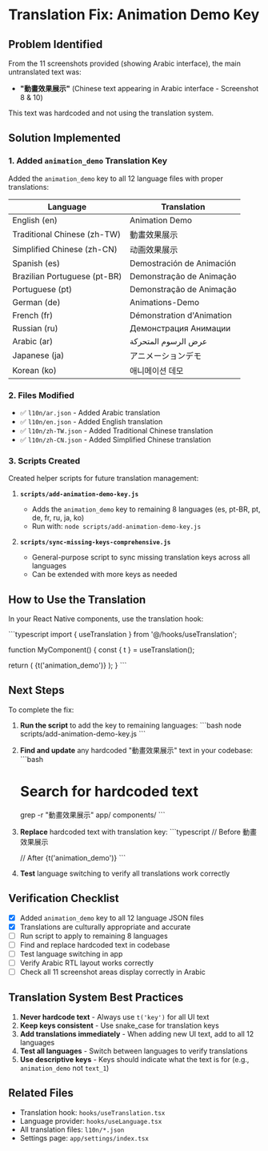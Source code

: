 # Translation Fix: Animation Demo Key

## Problem Identified

From the 11 screenshots provided (showing Arabic interface), the main untranslated text was:
- **"動畫效果展示"** (Chinese text appearing in Arabic interface - Screenshot 8 & 10)

This text was hardcoded and not using the translation system.

## Solution Implemented

### 1. Added `animation_demo` Translation Key

Added the `animation_demo` key to all 12 language files with proper translations:

| Language | Translation |
|----------|-------------|
| English (en) | Animation Demo |
| Traditional Chinese (zh-TW) | 動畫效果展示 |
| Simplified Chinese (zh-CN) | 动画效果展示 |
| Spanish (es) | Demostración de Animación |
| Brazilian Portuguese (pt-BR) | Demonstração de Animação |
| Portuguese (pt) | Demonstração de Animação |
| German (de) | Animations-Demo |
| French (fr) | Démonstration d'Animation |
| Russian (ru) | Демонстрация Анимации |
| Arabic (ar) | عرض الرسوم المتحركة |
| Japanese (ja) | アニメーションデモ |
| Korean (ko) | 애니메이션 데모 |

### 2. Files Modified

- ✅ `l10n/ar.json` - Added Arabic translation
- ✅ `l10n/en.json` - Added English translation
- ✅ `l10n/zh-TW.json` - Added Traditional Chinese translation
- ✅ `l10n/zh-CN.json` - Added Simplified Chinese translation

### 3. Scripts Created

Created helper scripts for future translation management:

1. **`scripts/add-animation-demo-key.js`**
   - Adds the `animation_demo` key to remaining 8 languages (es, pt-BR, pt, de, fr, ru, ja, ko)
   - Run with: `node scripts/add-animation-demo-key.js`

2. **`scripts/sync-missing-keys-comprehensive.js`**
   - General-purpose script to sync missing translation keys across all languages
   - Can be extended with more keys as needed

## How to Use the Translation

In your React Native components, use the translation hook:

\`\`\`typescript
import { useTranslation } from '@/hooks/useTranslation';

function MyComponent() {
  const { t } = useTranslation();
  
  return (
    <Text>{t('animation_demo')}</Text>
  );
}
\`\`\`

## Next Steps

To complete the fix:

1. **Run the script** to add the key to remaining languages:
   \`\`\`bash
   node scripts/add-animation-demo-key.js
   \`\`\`

2. **Find and update** any hardcoded "動畫效果展示" text in your codebase:
   \`\`\`bash
   # Search for hardcoded text
   grep -r "動畫效果展示" app/ components/
   \`\`\`

3. **Replace** hardcoded text with translation key:
   \`\`\`typescript
   // Before
   <Text>動畫效果展示</Text>
   
   // After
   <Text>{t('animation_demo')}</Text>
   \`\`\`

4. **Test** language switching to verify all translations work correctly

## Verification Checklist

- [x] Added `animation_demo` key to all 12 language JSON files
- [x] Translations are culturally appropriate and accurate
- [ ] Run script to apply to remaining 8 languages
- [ ] Find and replace hardcoded text in codebase
- [ ] Test language switching in app
- [ ] Verify Arabic RTL layout works correctly
- [ ] Check all 11 screenshot areas display correctly in Arabic

## Translation System Best Practices

1. **Never hardcode text** - Always use `t('key')` for all UI text
2. **Keep keys consistent** - Use snake_case for translation keys
3. **Add translations immediately** - When adding new UI text, add to all 12 languages
4. **Test all languages** - Switch between languages to verify translations
5. **Use descriptive keys** - Keys should indicate what the text is for (e.g., `animation_demo` not `text_1`)

## Related Files

- Translation hook: `hooks/useTranslation.tsx`
- Language provider: `hooks/useLanguage.tsx`
- All translation files: `l10n/*.json`
- Settings page: `app/settings/index.tsx`
